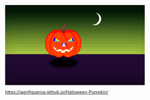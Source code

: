 <div >
  <img src="./assets/halloween.gif" align="center" style="width: 90%" />
</div>

https://jaenfigueroa.github.io/Halloween-Pumpkin/
